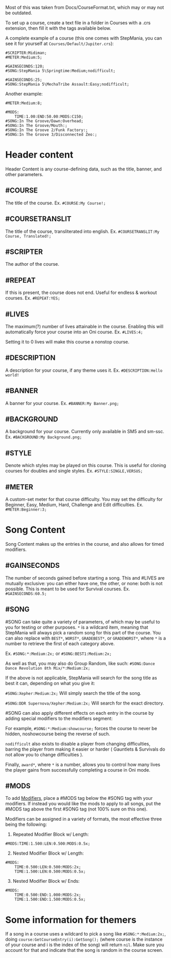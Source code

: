 Most of this was taken from Docs/CourseFormat.txt, which may or may not be outdated.

To set up a course, create a text file in a folder in Courses with a .crs extension, then fill it with the tags available below.

A complete example of a course (this one comes with StepMania, you can see it for yourself at `Courses/Default/Jupiter.crs`):
```#COURSE:Jupiter;
#SCRIPTER:Midiman;
#METER:Medium:5;

#GAINSECONDS:120;
#SONG:StepMania 5\Springtime:Medium;nodifficult;

#GAINSECONDS:25;
#SONG:StepMania 5\MechaTribe Assault:Easy;nodifficult;
```

Another example:
```#COURSE:My Awesome Course - The Revenge;
#METER:Medium:8;

#MODS:
	TIME:1.00:END:50.00:MODS:C150;
#SONG:In The Groove/Dawn:Overhead;
#SONG:In The Groove/Mouth:;
#SONG:In The Groove 2/Funk Factory:;
#SONG:In The Groove 3/Disconnected Zeo:;
```
# Header content
Header Content is any course-defining data, such as the title, banner, and other parameters.
## #COURSE
The title of the course. Ex. `#COURSE:My Course!;`

## #COURSETRANSLIT
The title of the course, transliterated into english. Ex. `#COURSETRANSLIT:My Course, Translated!;`

## #SCRIPTER
The author of the course.

## #REPEAT
If this is present, the course does not end.
Useful for endless & workout courses.
Ex. `#REPEAT:YES;`

## #LIVES
The maximum(?) number of lives attainable in the course. Enabling this will automatically force your course into an Oni course. Ex. `#LIVES:4;`

Setting it to 0 lives will make this course a nonstop course.

## #DESCRIPTION
A description for your course, if any theme uses it. Ex. `#DESCRIPTION:Hello world!`

## #BANNER
A banner for your course. Ex. `#BANNER:My Banner.png;`

## #BACKGROUND
A background for your course. Currently only available in SM5 and sm-ssc. Ex. `#BACKGROUND:My Background.png;`

## #STYLE
Denote which styles may be played on this course. This is useful for cloning courses for doubles and single styles.
Ex. `#STYLE:SINGLE,VERSUS;`

## #METER
A custom-set meter for that course difficulty. You may set the difficulty
for Beginner, Easy, Medium, Hard, Challenge and Edit difficulties.
Ex. `#METER:Beginner:3;`

# Song Content
Song Content makes up the entries in the course, and also allows for timed modifiers.

## #GAINSECONDS
The number of seconds gained before starting a song. This and #LIVES are
mutually exclusive: you can either have one, the other, or none: both
is not possible. This is meant to be used for Survival courses. Ex. `#GAINSECONDS:60.5;`

## #SONG
#SONG can take quite a variety of parameters, of which may be useful to you
for testing or other purposes.
`*` is a wildcard item, meaning that StepMania will always pick a random song
for this part of the course.
You can also replace with `BEST*`, `WORST*`, `GRADEBEST*`, or `GRADEWORST*`, where `*` 
is a number to retrieve the first of each category above.

Ex. `#SONG:*:Medium:2x;` or `#SONG:BEST1:Medium:2x;`

As well as that, you may also do Group Random, like such:
`#SONG:Dance Dance Revolution 8th Mix/*:Medium:2x;`

If the above is not applicable, StepMania will search for the song title as best it can, depending on what you give it:

`#SONG:Xepher:Medium:2x;` Will simply search the title of the song.

`#SONG:DDR Supernova/Xepher:Medium:2x;` Will search for the exact directory.

#SONG can also apply different effects on each entry in the course by adding special modifiers to the modifiers segment:

For example, `#SONG:*:Medium:showcourse;` forces the course to never be hidden, noshowcourse being the reverse of such.

`nodifficult` also exists to disable a player from changing difficulties, 
barring the player from making it easier or harder ( Gauntlets & Survivals
do not allow you to change difficulties ).

Finally, `award*`, where `*` is a number, allows you to control how many lives the player gains from successfully completing a course in Oni mode.

## #MODS
To add [Modifiers](https://github.com/stepmania/stepmania/wiki/List-of-Song-Modifiers), place a #MODS tag below the #SONG tag with your modifiers. If instead you would like the mods to apply to all songs, put the #MODS tag above the first #SONG tag (not 100% sure on this one).

Modifiers can be assigned in a variety of formats, the most effective three being the following:

1. Repeated Modifier Block w/ Length:
```#MODS:TIME:0.500:LEN:0.500:MODS:2x;
#MODS:TIME:1.500:LEN:0.500:MODS:0.5x;
```
2. Nested Modifier Block w/ Length:
```
#MODS:
	TIME:0.500:LEN:0.500:MODS:2x;
	TIME:1.500:LEN:0.500:MODS:0.5x;
```
3. Nested Modifier Block w/ Ends:
```
#MODS:
	TIME:0.500:END:1.000:MODS:2x;
	TIME:1.500:END:1.500:MODS:0.5x;
```

# Some information for themers

If a song in a course uses a wildcard to pick a song like `#SONG:*:Medium:2x;`, doing `course:GetCourseEntry(i):GetSong();` (where course is the instance of your course and i is the index of the song) will return `nil`. Make sure you account for that and indicate that the song is random in the course screen.
